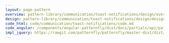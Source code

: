 ```yaml
---
layout: page-pattern
overview: pattern-library/communication/toast-notifications/design/overview.md
design: pattern-library/communication/toast-notifications/design/design.md
code_html: code/communication/toast-notifications/code.md
code_angular: /components/angular-patternfly/dist/docs/partials/api/patternfly.notification.directive.pfToastNotification.html
impl_jquery: https://rawgit.com/patternfly/patternfly/master-dist/dist/tests/toast.html
---
```

